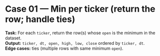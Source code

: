 # Case 01 — Min per ticker (return the row; handle ties)

**Task:** For each `ticker`, return the row(s) whose `open` is the minimum in the dataset.  
**Output:** `ticker, dt, open, high, low, close` ordered by `ticker, dt`.  
**Edge cases:** ties (multiple rows with same minimum `open`).

